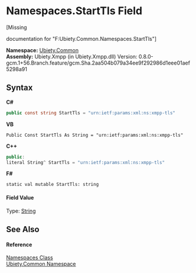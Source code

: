 # Namespaces.StartTls Field
 

\[Missing <summary> documentation for "F:Ubiety.Common.Namespaces.StartTls"\]

**Namespace:**&nbsp;<a href="3a988b7f-7a78-d824-53e6-d57463519974">Ubiety.Common</a><br />**Assembly:**&nbsp;Ubiety.Xmpp (in Ubiety.Xmpp.dll) Version: 0.8.0-gcm.1+56.Branch.feature/gcm.Sha.2aa504b079a34ee9f292986d1eee01aef5298a91

## Syntax

**C#**<br />
``` C#
public const string StartTls = "urn:ietf:params:xml:ns:xmpp-tls"
```

**VB**<br />
``` VB
Public Const StartTls As String = "urn:ietf:params:xml:ns:xmpp-tls"
```

**C++**<br />
``` C++
public:
literal String^ StartTls = "urn:ietf:params:xml:ns:xmpp-tls"
```

**F#**<br />
``` F#
static val mutable StartTls: string
```


#### Field Value
Type: <a href="http://msdn2.microsoft.com/en-us/library/s1wwdcbf" target="_blank">String</a>

## See Also


#### Reference
<a href="b57934f7-bc68-e177-b57b-1a9dfbcd62d7">Namespaces Class</a><br /><a href="3a988b7f-7a78-d824-53e6-d57463519974">Ubiety.Common Namespace</a><br />